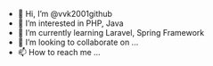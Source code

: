 - 👋 Hi, I’m @vvk2001github
- 👀 I’m interested in PHP, Java
- 🌱 I’m currently learning Laravel, Spring Framework
- 💞️ I’m looking to collaborate on ...
- 📫 How to reach me ...

<!---
vvk2001github/vvk2001github is a ✨ special ✨ repository because its `README.md` (this file) appears on your GitHub profile.
You can click the Preview link to take a look at your changes.
--->
